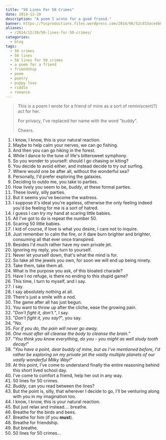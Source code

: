 ```yaml
---
title: "50 Lines For 50 Crimes"
date: 2014-12-20
description: "A poem I wrote for a good friend."
banner: https://fvcproductions.files.wordpress.com/2014/06/52c833ace4b0df7dc79c740a.png?w=800&h=340&crop=1
aliases:
  - /2014/12/20/50-lines-for-50-crimes/
categories:
  - blog
tags:
  - 50 crimes
  - 50 lines
  - 50 lines for 50 crimes
  - a poem for a friend
  - friendship
  - poem
  - poetry
  - puppy love
  - riddle
  - romance
---
```


> This is a poem I wrote for a friend of mine as a sort of reminiscent(?) act for her.
>
> For privacy, I've replaced her name with the word "buddy".
>
> Cheers.

1.  I know, I know, this is your natural reaction.
2.  Maybe to help calm your nerves, we can go fishing.
3.  And then you can go hiking in the forest.
4.  While I dance to the tune of life's bittersweet symphony.
5.  So you wonder to yourself: should I go chasing or kiting?
6.  You decide to avoid either, and instead decide to try out surfing.
7.  Where would one be after all, without the wonderful sea?
8.  Personally, I'd prefer exploring the galaxies.
9.  Deciding to outdo me, you take to parties.
10. How lively you seem to be, _buddy_, at these formal parties.
11. These lovely, silly parties.
12. But it seems you've become the waitress.
13. I suppose it's ideal you're ageless, otherwise the only feeling indeed you'd be feeling for me is a sort of hatred.
14. I guess I can try my hand at scaring little babies.
15. All I've got to do is repeat the number 50.
16. Scaring 50 little babies.
17. I kid of course, if love is what you desire, I care not to inquire.
18. Just remember to calm the fire, or it dare burn brighter and brighter, consuming all that ever once transpired.
19. Besides I'd much rather have my own private jet.
20. Ignoring my reply, you turn to yourself.
21. Never let yourself down, that's what the mind is for.
22. So take all the jewels you own, for soon we will end up being ninety.
23. Take them, take them all.
24. What is the purpose you ask, of this bloated charade?
25. Have I no refuge, is there no ending to this stupid game?
26. This time, I turn to myself, and I say.
27. I say.
28. I say absolutely nothing at all.
29. There's just a smile with a nod.
30. The game after all has just begun.
31. You want to throw up after the cliche, ease the growing pain.
32. "_Don't fight it, don't._", I say.
33. "_Don't fight it, you say?_", you say.
34. "_No._
35. _For if you do, the pain will never go away._
36. _One must after all cleanse the body to cleanse the brain._"
37. "_You think you know everything, do you - you might as well study tooth decay!_"
38. "_You have a point, dear buddy of mine, but as I've mentioned before, I'd rather be exploring on my private jet the vastly multiple planets of our vastly wonderful Milky Way!_"
39. At this point, I've come to understand finally the entire reasoning behind this short lived school day.
40. I've come to comfort a friend, help her out in any way.
41. 50 lines for 50 crimes.
42. _Buddy_, can you read between the lines?
43. But the point is, silly, that wherever I decide to go, I'll be venturing along with you in my imagination too.
44. I know, I know, this is your natural reaction.
45. But just relax and instead.... breathe.
46. Breathe for the birds and bees.
47. Breathe for him (if you **must**).
48. Breathe for friendship.
49. But breathe.
50. 50 lines for 50 crimes...
